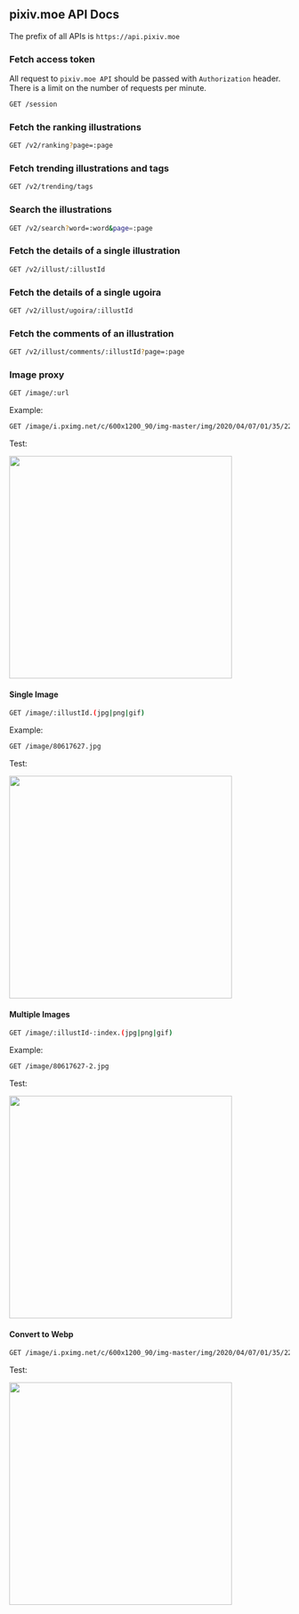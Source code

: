 ## pixiv.moe API Docs

The prefix of all APIs is `https://api.pixiv.moe`

### Fetch access token

All request to `pixiv.moe API` should be passed with `Authorization` header.  
There is a limit on the number of requests per minute.

```bash
GET /session
```

### Fetch the ranking illustrations

```bash
GET /v2/ranking?page=:page
```

### Fetch trending illustrations and tags

```bash
GET /v2/trending/tags
```

### Search the illustrations

```bash
GET /v2/search?word=:word&page=:page
```

### Fetch the details of a single illustration

```bash
GET /v2/illust/:illustId
```

### Fetch the details of a single ugoira

```bash
GET /v2/illust/ugoira/:illustId
```

### Fetch the comments of an illustration

```bash
GET /v2/illust/comments/:illustId?page=:page
```

### Image proxy

```bash
GET /image/:url
```

Example:

```bash
GET /image/i.pximg.net/c/600x1200_90/img-master/img/2020/04/07/01/35/22/80618126_p0_master1200.jpg
```

Test:

<img style="height: 400px" src="https://api.pixiv.moe/image/i.pximg.net/c/600x1200_90/img-master/img/2020/04/07/01/35/22/80618126_p0_master1200.jpg">

#### Single Image

```bash
GET /image/:illustId.(jpg|png|gif)
```

Example:

```bash
GET /image/80617627.jpg
```

Test:

<img style="height: 400px" src="https://api.pixiv.moe/image/80617627.jpg">

#### Multiple Images

```bash
GET /image/:illustId-:index.(jpg|png|gif)
```

Example:

```bash
GET /image/80617627-2.jpg
```

Test:

<img style="height: 400px" src="https://api.pixiv.moe/image/80617627-2.jpg">

#### Convert to Webp

```bash
GET /image/i.pximg.net/c/600x1200_90/img-master/img/2020/04/07/01/35/22/80618126_p0_master1200.jpg@progressive.webp
```

Test:

<img style="height: 400px" src="https://api.pixiv.moe/image/i.pximg.net/c/600x1200_90/img-master/img/2020/04/07/01/35/22/80618126_p0_master1200.jpg@progressive.webp">
